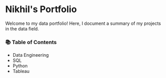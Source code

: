 # Nikhil's Portfolio

Welcome to my data portfolio! Here, I document a summary of my projects in the data field.

### 📚 Table of Contents
* Data Engineering
* SQL
* Python
* Tableau



